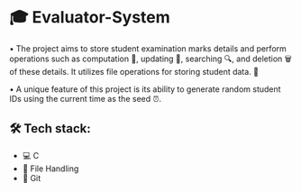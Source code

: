 # 🎓 Evaluator-System

• The project aims to store student examination marks details and perform operations such as computation 🧮, updating 🔄, searching 🔍, and deletion 🗑️ of these details. It utilizes file operations for storing student data. 📝

• A unique feature of this project is its ability to generate random student IDs using the current time as the seed ⏰.

## 🛠️ Tech stack:
- 💻 C
- 📂 File Handling
- 🌳 Git
